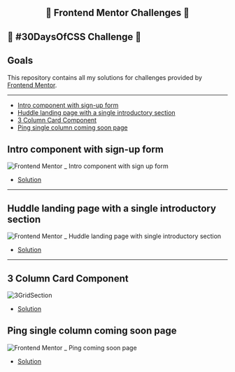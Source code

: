 ## <div align="center"> 🚀 Frontend Mentor Challenges 🚀 </div>

## 🚀 #30DaysOfCSS Challenge 🚀

## Goals

This repository contains all my solutions for challenges provided by <a href="https://www.frontendmentor.io/">Frontend Mentor</a>.

---

- [Intro component with sign-up form](#id01)
- [Huddle landing page with a single introductory section](#id02)
- [3 Column Card Component](#id03)
- [Ping single column coming soon page](#id04)

## Intro component with sign-up form <a name="id01"></a>

![Frontend Mentor _ Intro component with sign up form](https://user-images.githubusercontent.com/34722707/105234004-5ca52880-5b49-11eb-89ff-b6e409af9087.gif)

<ul>
   <li><a href="https://github.com/laporeon/FrontEndMentor-challenges/tree/master/intro-component-with-signup-form-master">Solution</a>
   </li>
</ul>

---

## Huddle landing page with a single introductory section <a name="id02"></a>

![Frontend Mentor _ Huddle landing page with single introductory section](https://user-images.githubusercontent.com/34722707/105234598-48156000-5b4a-11eb-9a49-1334559a18ea.gif)

<ul>
   <li><a href="https://github.com/laporeon/FrontEndMentor-challenges/tree/master/huddle-landing-page-with-single-introductory-section-master">Solution</a>
   </li>
</ul>

---

## 3 Column Card Component <a name="id03"></a>

![3GridSection](https://user-images.githubusercontent.com/34722707/114467992-2794f900-9bc1-11eb-8746-9b9a6ac2ac90.gif)

<ul>
   <li><a href="https://github.com/laporeon/FrontEndMentor-challenges/tree/master/column-preview-card-component-main">Solution</a>
   </li>
</ul>

## Ping single column coming soon page <a name="id04"></a>

![Frontend Mentor _ Ping coming soon page](https://user-images.githubusercontent.com/34722707/118874667-89800700-b8c1-11eb-88f5-137ae86b586a.gif)

<ul>
   <li><a href="https://github.com/laporeon/FrontEndMentor-challenges/tree/master/ping-coming-soon-page-master">Solution</a>
   </li>
</ul>
